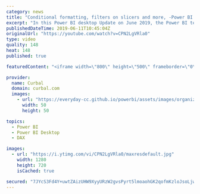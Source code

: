 ```yaml
---
category: news
title: "Conditional formatting, filters on slicers and more, -Power BI desktop update June 2019"
excerpt: "In this Power BI desktop Update on June 2019, the Power BI team has released some cool new features, one of them my favourite for this month. Which one is yours? #powerbi #curbal #powerweek  Keynotes: 1. New look and feel, what do you think? 2. Filter slicer data- Be careful with this one! 3. Conditional"
publishedDateTime: 2019-06-11T10:45:04Z
originalUrl: "https://youtube.com/watch?v=CPN2LgVRla0"
type: video
quality: 148
heat: 148
published: true

featuredContent: "<iframe width=\"800\" height=\"500\" frameborder=\"0\" src=\"https://www.youtube.com/embed/CPN2LgVRla0\" allow=\"accelerometer; autoplay; encrypted-media; gyroscope; picture-in-picture\" allowfullscreen></iframe>"

provider:
  name: Curbal
  domain: curbal.com
  images:
    - url: "https://everyday-cc.github.io/powerbi/assets/images/organizations/curbal.com-50x50.jpg"
      width: 50
      height: 50

topics:
  - Power BI
  - Power BI Desktop
  - DAX

images:
  - url: "https://i.ytimg.com/vi/CPN2LgVRla0/maxresdefault.jpg"
    width: 1280
    height: 720
    isCached: true

secured: "7JYcS3Fd4Y+uwtZAizUHW9XyyURzW2gvsPyrt5lmoaohGK2qofmKzloJsoLjwqMjO6GKju/Cl4boBGycN8K8tHfGhDZRZH/y1wWv10ZgIELfJheKNOjDnpA76Q3TW56x+GmvgyIUgcN5CFy/AZQvD65M+AY9cyMcUm5lLxKyLt/uW2oMSNq8srGdhwWBDASGMBpS70PHQJf4aGs3a2AZgBmji6L4lvRbA13oXkJCmDT2BDzBv7c+PViCPPY3xGMDFlOjOxRHbziPIpscX4kLjhnhxaXZeDX+XFsRIdBahCiC7AtFmOjTNjI5x3reUvJUZi5xB+48pB/npTxmYfn2ee/vgZ22nwNf3iQQ4QaI1G/tiRshFRNQv/J8ZViKnKmGUpntTPP7/wUtXBFfnjyeN8bWDj/1A2/8DRqvA5H4q9AiwCdg+ZuaW79xxiAzwEqx;urEWdYaWNqZTVCYzd6eAWg=="
---
```


